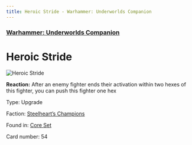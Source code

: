 ```yaml
---
title: Heroic Stride - Warhammer: Underworlds Companion
---
```


### [Warhammer: Underworlds Companion](https://guidokessels.github.io/wh-underworlds)

  

# Heroic Stride

![Heroic Stride](https://warhammerunderworlds.com/wp-content/uploads/sites/6/2017/12/054_ENG-Heroic-Stride.png)

<b>Reaction:</b> After an enemy fighter ends their activation within two hexes of this fighter, you can push this fighter one hex

Type: Upgrade

Faction: [Steelheart’s Champions](https://guidokessels.github.io/wh-underworlds/factions/steelhearts-champions)

Found in: [Core Set](https://guidokessels.github.io/wh-underworlds/locations/core-set)

Card number: 54
